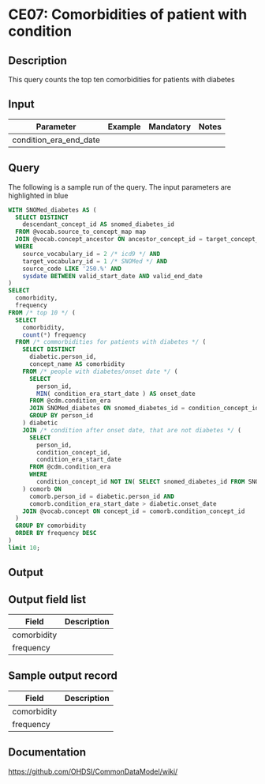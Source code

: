<!---
Group:condition era
Name:CE07 Comorbidities of patient with condition
Author:Patrick Ryan
CDM Version: 5.0
-->

# CE07: Comorbidities of patient with condition

## Description
This query counts the top ten comorbidities for patients with diabetes

## Input

|  Parameter |  Example |  Mandatory |  Notes |
| --- | --- | --- | --- |
| condition_era_end_date |   |   |   |

## Query
The following is a sample run of the query. The input parameters are highlighted in  blue

```sql
WITH SNOMed_diabetes AS ( 
  SELECT DISTINCT 
    descendant_concept_id AS snomed_diabetes_id 
  FROM @vocab.source_to_concept_map map 
  JOIN @vocab.concept_ancestor ON ancestor_concept_id = target_concept_id 
  WHERE 
    source_vocabulary_id = 2 /* icd9 */ AND 
    target_vocabulary_id = 1 /* SNOMed */ AND 
    source_code LIKE '250.%' AND 
    sysdate BETWEEN valid_start_date AND valid_end_date
) 
SELECT 
  comorbidity, 
  frequency 
FROM /* top 10 */ ( 
  SELECT 
    comorbidity, 
    count(*) frequency 
  FROM /* commorbidities for patients with diabetes */ ( 
    SELECT DISTINCT 
      diabetic.person_id, 
      concept_name AS comorbidity 
    FROM /* people with diabetes/onset date */ ( 
      SELECT 
        person_id, 
        MIN( condition_era_start_date ) AS onset_date 
      FROM @cdm.condition_era 
      JOIN SNOMed_diabetes ON snomed_diabetes_id = condition_concept_id 
      GROUP BY person_id 
    ) diabetic 
    JOIN /* condition after onset date, that are not diabetes */ ( 
      SELECT 
        person_id, 
        condition_concept_id, 
        condition_era_start_date 
      FROM @cdm.condition_era 
      WHERE 
        condition_concept_id NOT IN( SELECT snomed_diabetes_id FROM SNOMed_diabetes ) 
    ) comorb ON 
      comorb.person_id = diabetic.person_id AND 
      comorb.condition_era_start_date > diabetic.onset_date 
    JOIN @vocab.concept ON concept_id = comorb.condition_concept_id 
  ) 
  GROUP BY comorbidity 
  ORDER BY frequency DESC 
) 
limit 10;
```

## Output

## Output field list

|  Field |  Description |
| --- | --- |
| comorbidity |   |
| frequency |   |

## Sample output record

|  Field |  Description |
| --- | --- |
| comorbidity |   |
| frequency |   |

## Documentation
https://github.com/OHDSI/CommonDataModel/wiki/
